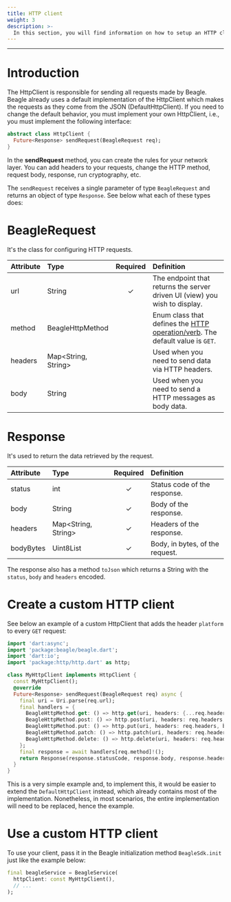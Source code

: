 ```yaml
---
title: HTTP client
weight: 3
description: >-
  In this section, you will find information on how to setup an HTTP client in Beagle Flutter.
---
```


---

# Introduction
The HttpClient is responsible for sending all requests made by Beagle. Beagle already uses a default implementation of the HttpClient which makes the requests as they come from the JSON (DefaultHttpClient). If you need to change the default behavior, you must implement your own HttpClient, i.e., you must implement the following interface:

```dart
abstract class HttpClient {
  Future<Response> sendRequest(BeagleRequest req);
}
```

In the **sendRequest**  method, you can create the rules for your network layer. You can add headers to your requests, change the HTTP method, request body, response, run cryptography, etc.

The `sendRequest` receives a single parameter of type `BeagleRequest` and returns an object of type `Response`. See below what each of these types does:

# BeagleRequest
It's the class for configuring HTTP requests.

| **Attribute** | **Type** | **Required** | **Definition** |
| :--- | :--- | :---: | :--- |
| url | String  | ✓ | The endpoint that returns the server driven UI (view) you wish to display. |
| method | BeagleHttpMethod | | Enum class that defines the [HTTP operation/verb](https://www.restapitutorial.com/lessons/httpmethods.html). The default value is `GET`. |
| headers | Map<String, String> | | Used when you need to send data via HTTP headers.  |
| body | String | | Used when you need to send a HTTP messages as body data. |

# Response
It's used to return the data retrieved by the request.

| **Attribute** | **Type** | **Required** | **Definition** |
| :--- | :--- | :---: | :--- |
| status | int  | ✓ | Status code of the response. |
| body | String | ✓ | Body of the response. |
| headers | Map<String, String> | ✓ | Headers of the response. |
| bodyBytes | Uint8List | ✓ | Body, in bytes, of the request. |

The response also has a method `toJson` which returns a String with the `status`, `body` and `headers` encoded.

# Create a custom HTTP client
See below an example of a custom HttpClient that adds the header `platform` to every `GET` request:

```dart
import 'dart:async';
import 'package:beagle/beagle.dart';
import 'dart:io';
import 'package:http/http.dart' as http;

class MyHttpClient implements HttpClient {
  const MyHttpClient();
  @override
  Future<Response> sendRequest(BeagleRequest req) async {
    final uri = Uri.parse(req.url);
    final handlers = {
      BeagleHttpMethod.get: () => http.get(uri, headers: {...req.headers, 'platform': Platform.operatingSystem}),
      BeagleHttpMethod.post: () => http.post(uri, headers: req.headers, body: req.body),
      BeagleHttpMethod.put: () => http.put(uri, headers: req.headers, body: req.body),
      BeagleHttpMethod.patch: () => http.patch(uri, headers: req.headers, body: req.body),
      BeagleHttpMethod.delete: () => http.delete(uri, headers: req.headers),
    };
    final response = await handlers[req.method]!();
    return Response(response.statusCode, response.body, response.headers, response.bodyBytes);
  }
}
```

This is a very simple example and, to implement this, it would be easier to extend the `DefaultHttpClient` instead, which already contains most of the implementation. Nonetheless, in most scenarios, the entire implementation will need to be replaced, hence the example.

# Use a custom HTTP client
To use your client, pass it in the Beagle initialization method `BeagleSdk.init` just like the example below:
```dart
final beagleService = BeagleService(
  httpClient: const MyHttpClient(),
  // ...
);
```
